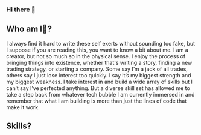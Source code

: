 ### Hi there 👋


## Who am I🧐?
I always find it hard to write these self exerts without sounding too fake, but I suppose if you are reading this, you want to know a bit about me. I am a creator, but not so much so in the physical sense. I enjoy the process of bringing things into existence, whether that's writing a story, finding a new trading strategy, or starting a company. Some say I’m a jack of all trades, others say I just lose interest too quickly. I say it’s my biggest strength and my biggest weakness. I take interest in and build a wide array of skills but I can’t say I’ve perfected anything. But a diverse skill set has allowed me to take a step back from whatever tech bubble I am currently immersed in and remember that what I am building is more than just the lines of code that make it work.

## Skills?


<!--
**thekioskman/thekioskman** is a ✨ _special_ ✨ repository because its `README.md` (this file) appears on your GitHub profile.

Here are some ideas to get you started:

- 🔭 I’m currently working on ...
- 🌱 I’m currently learning ...
- 👯 I’m looking to collaborate on ...
- 🤔 I’m looking for help with ...
- 💬 Ask me about ...
- 📫 How to reach me: ...
- 😄 Pronouns: ...
- ⚡ Fun fact: ...
-->
